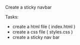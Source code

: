 Create a sticky navbar

Tasks:
- create a html file ( index.html )
- create a css file ( styles.css )
- create a sticky nav bar